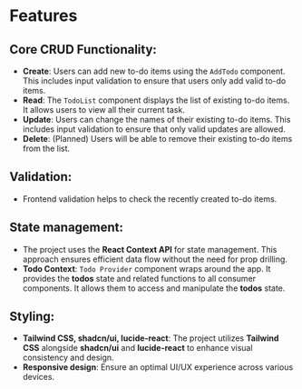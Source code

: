 # Features

## **Core CRUD Functionality**:
  * **Create**: Users can add new to-do items using the `AddTodo` component. This includes input validation to ensure that users only add valid to-do items.
  * **Read**: The `TodoList` component displays the list of existing to-do items. It allows users to view all their current task.
  * **Update**: Users can change the names of their existing to-do items. This includes input validation to ensure that only valid updates are allowed.
  * **Delete**: (Planned) Users will be able to remove their existing to-do items from the list.
## **Validation**:
  * Frontend validation helps to check the recently created to-do items.
## **State management**:
  * The project uses the **React Context API** for state management. This approach ensures efficient data flow without the need for prop drilling.
  * **Todo Context**: `Todo Provider` component wraps around the app. It provides the **todos** state and related functions to all consumer components. It allows them to access and manipulate the **todos** state.
## **Styling**:
  * **Tailwind CSS, shadcn/ui, lucide-react**: The project utilizes **Tailwind CSS** alongside **shadcn/ui** and **lucide-react** to enhance visual consistency and design.
  * **Responsive design**: Ensure an optimal UI/UX experience across various devices.